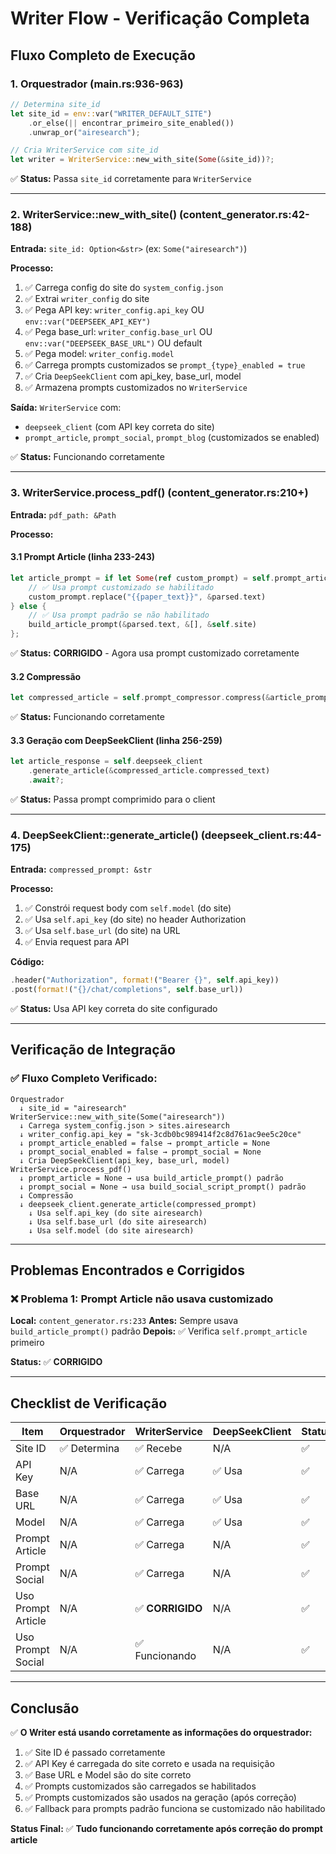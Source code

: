 # Writer Flow - Verificação Completa

## Fluxo Completo de Execução

### 1. Orquestrador (main.rs:936-963)

```rust
// Determina site_id
let site_id = env::var("WRITER_DEFAULT_SITE")
    .or_else(|| encontrar_primeiro_site_enabled())
    .unwrap_or("airesearch");

// Cria WriterService com site_id
let writer = WriterService::new_with_site(Some(&site_id))?;
```

✅ **Status:** Passa `site_id` corretamente para `WriterService`

---

### 2. WriterService::new_with_site() (content_generator.rs:42-188)

**Entrada:** `site_id: Option<&str>` (ex: `Some("airesearch")`)

**Processo:**
1. ✅ Carrega config do site do `system_config.json`
2. ✅ Extrai `writer_config` do site
3. ✅ Pega API key: `writer_config.api_key` OU `env::var("DEEPSEEK_API_KEY")`
4. ✅ Pega base_url: `writer_config.base_url` OU `env::var("DEEPSEEK_BASE_URL")` OU default
5. ✅ Pega model: `writer_config.model`
6. ✅ Carrega prompts customizados se `prompt_{type}_enabled = true`
7. ✅ Cria `DeepSeekClient` com api_key, base_url, model
8. ✅ Armazena prompts customizados no `WriterService`

**Saída:** `WriterService` com:
- `deepseek_client` (com API key correta do site)
- `prompt_article`, `prompt_social`, `prompt_blog` (customizados se enabled)

✅ **Status:** Funcionando corretamente

---

### 3. WriterService.process_pdf() (content_generator.rs:210+)

**Entrada:** `pdf_path: &Path`

**Processo:**

#### 3.1 Prompt Article (linha 233-243)
```rust
let article_prompt = if let Some(ref custom_prompt) = self.prompt_article {
    // ✅ Usa prompt customizado se habilitado
    custom_prompt.replace("{{paper_text}}", &parsed.text)
} else {
    // ✅ Usa prompt padrão se não habilitado
    build_article_prompt(&parsed.text, &[], &self.site)
};
```

✅ **Status:** **CORRIGIDO** - Agora usa prompt customizado corretamente

#### 3.2 Compressão
```rust
let compressed_article = self.prompt_compressor.compress(&article_prompt)?;
```

✅ **Status:** Funcionando corretamente

#### 3.3 Geração com DeepSeekClient (linha 256-259)
```rust
let article_response = self.deepseek_client
    .generate_article(&compressed_article.compressed_text)
    .await?;
```

✅ **Status:** Passa prompt comprimido para o client

---

### 4. DeepSeekClient::generate_article() (deepseek_client.rs:44-175)

**Entrada:** `compressed_prompt: &str`

**Processo:**
1. ✅ Constrói request body com `self.model` (do site)
2. ✅ Usa `self.api_key` (do site) no header Authorization
3. ✅ Usa `self.base_url` (do site) na URL
4. ✅ Envia request para API

**Código:**
```rust
.header("Authorization", format!("Bearer {}", self.api_key))
.post(format!("{}/chat/completions", self.base_url))
```

✅ **Status:** Usa API key correta do site configurado

---

## Verificação de Integração

### ✅ Fluxo Completo Verificado:

```
Orquestrador
  ↓ site_id = "airesearch"
WriterService::new_with_site(Some("airesearch"))
  ↓ Carrega system_config.json > sites.airesearch
  ↓ writer_config.api_key = "sk-3cdb0bc989414f2c8d761ac9ee5c20ce"
  ↓ prompt_article_enabled = false → prompt_article = None
  ↓ prompt_social_enabled = false → prompt_social = None
  ↓ Cria DeepSeekClient(api_key, base_url, model)
WriterService.process_pdf()
  ↓ prompt_article = None → usa build_article_prompt() padrão
  ↓ prompt_social = None → usa build_social_script_prompt() padrão
  ↓ Compressão
  ↓ deepseek_client.generate_article(compressed_prompt)
    ↓ Usa self.api_key (do site airesearch)
    ↓ Usa self.base_url (do site airesearch)
    ↓ Usa self.model (do site airesearch)
```

---

## Problemas Encontrados e Corrigidos

### ❌ Problema 1: Prompt Article não usava customizado
**Local:** `content_generator.rs:233`
**Antes:** Sempre usava `build_article_prompt()` padrão
**Depois:** ✅ Verifica `self.prompt_article` primeiro

**Status:** ✅ **CORRIGIDO**

---

## Checklist de Verificação

| Item | Orquestrador | WriterService | DeepSeekClient | Status |
|------|--------------|--------------|----------------|--------|
| Site ID | ✅ Determina | ✅ Recebe | N/A | ✅ |
| API Key | N/A | ✅ Carrega | ✅ Usa | ✅ |
| Base URL | N/A | ✅ Carrega | ✅ Usa | ✅ |
| Model | N/A | ✅ Carrega | ✅ Usa | ✅ |
| Prompt Article | N/A | ✅ Carrega | N/A | ✅ |
| Prompt Social | N/A | ✅ Carrega | N/A | ✅ |
| Uso Prompt Article | N/A | ✅ **CORRIGIDO** | N/A | ✅ |
| Uso Prompt Social | N/A | ✅ Funcionando | N/A | ✅ |

---

## Conclusão

✅ **O Writer está usando corretamente as informações do orquestrador:**

1. ✅ Site ID é passado corretamente
2. ✅ API Key é carregada do site correto e usada na requisição
3. ✅ Base URL e Model são do site correto
4. ✅ Prompts customizados são carregados se habilitados
5. ✅ Prompts customizados são usados na geração (após correção)
6. ✅ Fallback para prompts padrão funciona se customizado não habilitado

**Status Final:** ✅ **Tudo funcionando corretamente após correção do prompt article**












































